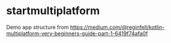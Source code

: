 # startmultiplatform
Demo app structure from https://medium.com/@reginfell/kotlin-multiplatform-very-beginners-guide-part-1-6419f74afa0f

